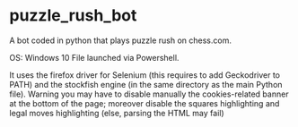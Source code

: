 # puzzle_rush_bot
A bot coded in python that plays puzzle rush on chess.com.

OS: Windows 10
File launched via Powershell.

It uses the firefox driver for Selenium (this requires to add Geckodriver to PATH) and the stockfish engine (in the same directory as the main Python file).
Warning you may have to disable manually the cookies-related banner at the bottom of the page; moreover disable the squares highlighting and legal moves highlighting (else, parsing the HTML may fail)
